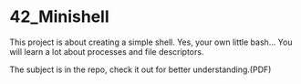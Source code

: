 # 42_Minishell
This project is about creating a simple shell. Yes, your own little bash... You will learn a lot about processes and file descriptors.

The subject is in the repo, check it out for better understanding.(PDF)
